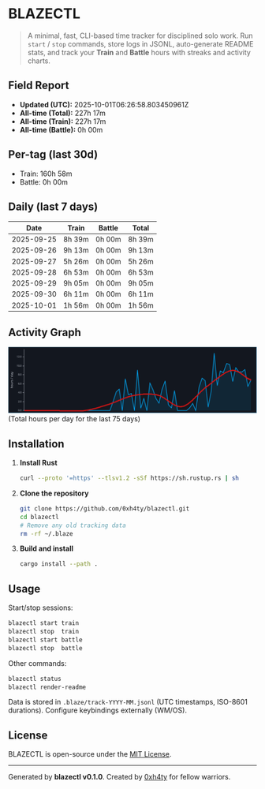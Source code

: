# BLAZECTL

> A minimal, fast, CLI-based time tracker for disciplined solo work.
    Run `start` / `stop` commands, store logs in JSONL, auto-generate README stats,
    and track your **Train** and **Battle** hours with streaks and activity charts.

## Field Report

- **Updated (UTC):** 2025-10-01T06:26:58.803450961Z
- **All-time (Total):** 227h 17m
- **All-time (Train):** 227h 17m
- **All-time (Battle):** 0h 00m

## Per-tag (last 30d)
- Train: 160h 58m
- Battle: 0h 00m

## Daily (last 7 days)
| Date       | Train | Battle | Total |
|------------|-------|--------|-------|
| 2025-09-25 | 8h 39m | 0h 00m | 8h 39m |
| 2025-09-26 | 9h 13m | 0h 00m | 9h 13m |
| 2025-09-27 | 5h 26m | 0h 00m | 5h 26m |
| 2025-09-28 | 6h 53m | 0h 00m | 6h 53m |
| 2025-09-29 | 9h 05m | 0h 00m | 9h 05m |
| 2025-09-30 | 6h 11m | 0h 00m | 6h 11m |
| 2025-10-01 | 1h 56m | 0h 00m | 1h 56m |

## Activity Graph
![Activity Graph](assets/activity.svg)
(Total hours per day for the last 75 days)

## Installation
1. **Install Rust**
   ```bash
   curl --proto '=https' --tlsv1.2 -sSf https://sh.rustup.rs | sh
   ```
2. **Clone the repository**
   ```bash
   git clone https://github.com/0xh4ty/blazectl.git
   cd blazectl
   # Remove any old tracking data
   rm -rf ~/.blaze
   ```
3. **Build and install**
   ```bash
   cargo install --path .
   ```

## Usage
Start/stop sessions:
```bash
blazectl start train
blazectl stop  train
blazectl start battle
blazectl stop  battle
```
Other commands:
```bash
blazectl status
blazectl render-readme
```
Data is stored in `.blaze/track-YYYY-MM.jsonl` (UTC timestamps, ISO-8601 durations).
Configure keybindings externally (WM/OS).

## License
BLAZECTL is open-source under the [MIT License](LICENSE).

---

Generated by **blazectl v0.1.0**.
Created by [0xh4ty](https://github.com/0xh4ty) for fellow warriors.

